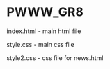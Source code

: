 # PWWW_GR8
index.html - main html file

style.css - main css file

style2.css - css file for news.html

